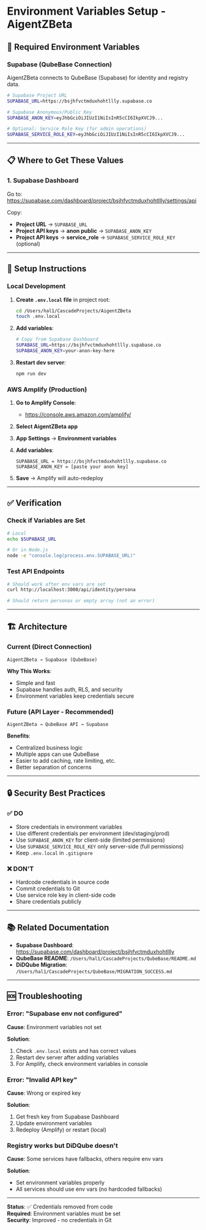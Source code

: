 # Environment Variables Setup - AigentZBeta

## 🔐 Required Environment Variables

### **Supabase (QubeBase Connection)**

AigentZBeta connects to QubeBase (Supabase) for identity and registry data.

```bash
# Supabase Project URL
SUPABASE_URL=https://bsjhfvctmduxhohtllly.supabase.co

# Supabase Anonymous/Public Key
SUPABASE_ANON_KEY=eyJhbGciOiJIUzI1NiIsInR5cCI6IkpXVCJ9...

# Optional: Service Role Key (for admin operations)
SUPABASE_SERVICE_ROLE_KEY=eyJhbGciOiJIUzI1NiIsInR5cCI6IkpXVCJ9...
```

---

## 📋 Where to Get These Values

### **1. Supabase Dashboard**

Go to: https://supabase.com/dashboard/project/bsjhfvctmduxhohtllly/settings/api

Copy:
- **Project URL** → `SUPABASE_URL`
- **Project API keys** → **anon public** → `SUPABASE_ANON_KEY`
- **Project API keys** → **service_role** → `SUPABASE_SERVICE_ROLE_KEY` (optional)

---

## 🚀 Setup Instructions

### **Local Development**

1. **Create `.env.local` file** in project root:
   ```bash
   cd /Users/hal1/CascadeProjects/AigentZBeta
   touch .env.local
   ```

2. **Add variables**:
   ```bash
   # Copy from Supabase Dashboard
   SUPABASE_URL=https://bsjhfvctmduxhohtllly.supabase.co
   SUPABASE_ANON_KEY=your-anon-key-here
   ```

3. **Restart dev server**:
   ```bash
   npm run dev
   ```

### **AWS Amplify (Production)**

1. **Go to Amplify Console**:
   - https://console.aws.amazon.com/amplify/

2. **Select AigentZBeta app**

3. **App Settings** → **Environment variables**

4. **Add variables**:
   ```
   SUPABASE_URL = https://bsjhfvctmduxhohtllly.supabase.co
   SUPABASE_ANON_KEY = [paste your anon key]
   ```

5. **Save** → Amplify will auto-redeploy

---

## ✅ Verification

### **Check if Variables are Set**

```bash
# Local
echo $SUPABASE_URL

# Or in Node.js
node -e "console.log(process.env.SUPABASE_URL)"
```

### **Test API Endpoints**

```bash
# Should work after env vars are set
curl http://localhost:3000/api/identity/persona

# Should return personas or empty array (not an error)
```

---

## 🏗️ Architecture

### **Current (Direct Connection)**
```
AigentZBeta → Supabase (QubeBase)
```

**Why This Works**:
- Simple and fast
- Supabase handles auth, RLS, and security
- Environment variables keep credentials secure

### **Future (API Layer - Recommended)**
```
AigentZBeta → QubeBase API → Supabase
```

**Benefits**:
- Centralized business logic
- Multiple apps can use QubeBase
- Easier to add caching, rate limiting, etc.
- Better separation of concerns

---

## 🔒 Security Best Practices

### **✅ DO**
- Store credentials in environment variables
- Use different credentials per environment (dev/staging/prod)
- Use `SUPABASE_ANON_KEY` for client-side (limited permissions)
- Use `SUPABASE_SERVICE_ROLE_KEY` only server-side (full permissions)
- Keep `.env.local` in `.gitignore`

### **❌ DON'T**
- Hardcode credentials in source code
- Commit credentials to Git
- Use service role key in client-side code
- Share credentials publicly

---

## 📚 Related Documentation

- **Supabase Dashboard**: https://supabase.com/dashboard/project/bsjhfvctmduxhohtllly
- **QubeBase README**: `/Users/hal1/CascadeProjects/QubeBase/README.md`
- **DiDQube Migration**: `/Users/hal1/CascadeProjects/QubeBase/MIGRATION_SUCCESS.md`

---

## 🆘 Troubleshooting

### **Error: "Supabase env not configured"**

**Cause**: Environment variables not set

**Solution**:
1. Check `.env.local` exists and has correct values
2. Restart dev server after adding variables
3. For Amplify, check environment variables in console

### **Error: "Invalid API key"**

**Cause**: Wrong or expired key

**Solution**:
1. Get fresh key from Supabase Dashboard
2. Update environment variables
3. Redeploy (Amplify) or restart (local)

### **Registry works but DiDQube doesn't**

**Cause**: Some services have fallbacks, others require env vars

**Solution**:
- Set environment variables properly
- All services should use env vars (no hardcoded fallbacks)

---

**Status**: ✅ Credentials removed from code  
**Required**: Environment variables must be set  
**Security**: Improved - no credentials in Git
